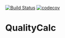 [![Build Status](https://travis-ci.org/gnuszajecia2/QualityCalc.svg?branch=master)](https://travis-ci.org/gnuszajecia2/QualityCalc)
[![codecov](https://codecov.io/gh/gnuszajecia2/QualityCalc/branch/master/graph/badge.svg)](https://codecov.io/gh/gnuszajecia2/QualityCalc) 

# QualityCalc
